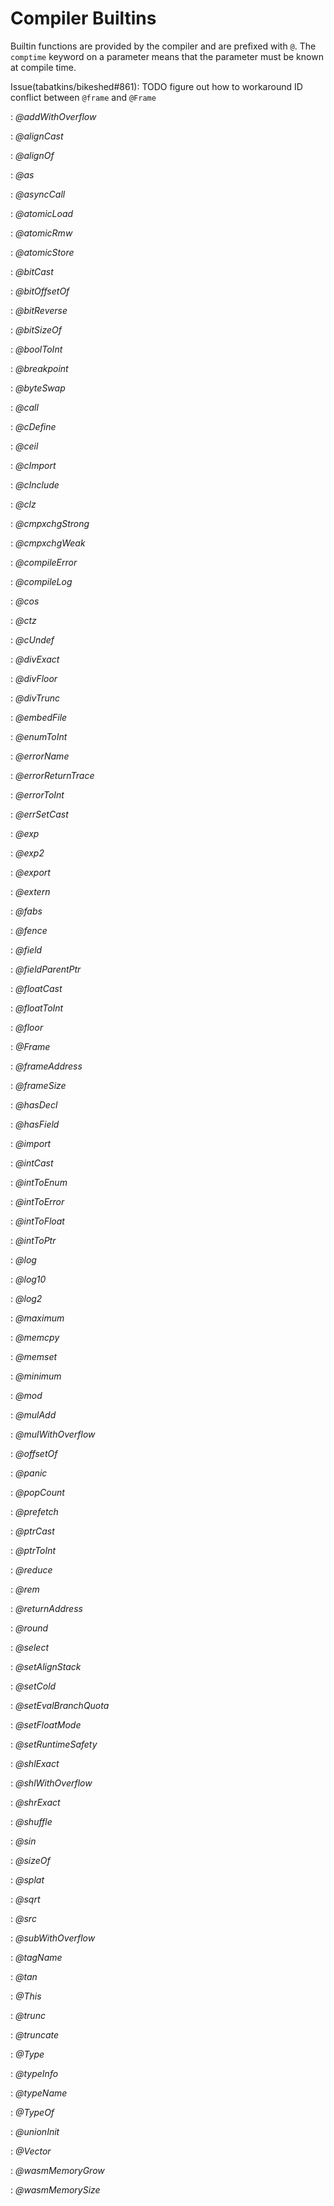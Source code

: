 # Compiler Builtins

Builtin functions are provided by the compiler and are prefixed with `@`. The `comptime` keyword on a parameter means that the parameter must be known at compile time.

Issue(tabatkins/bikeshed#861): TODO figure out how to workaround ID conflict between `@frame` and `@Frame`

: <dfn>@addWithOverflow</dfn>

: <dfn>@alignCast</dfn>

: <dfn>@alignOf</dfn>

: <dfn>@as</dfn>

: <dfn>@asyncCall</dfn>

: <dfn>@atomicLoad</dfn>

: <dfn>@atomicRmw</dfn>

: <dfn>@atomicStore</dfn>

: <dfn>@bitCast</dfn>

: <dfn>@bitOffsetOf</dfn>

: <dfn>@bitReverse</dfn>

: <dfn>@bitSizeOf</dfn>

: <dfn>@boolToInt</dfn>

: <dfn>@breakpoint</dfn>

: <dfn>@byteSwap</dfn>

: <dfn>@call</dfn>

: <dfn>@cDefine</dfn>

: <dfn>@ceil</dfn>

: <dfn>@cImport</dfn>

: <dfn>@cInclude</dfn>

: <dfn>@clz</dfn>

: <dfn>@cmpxchgStrong</dfn>

: <dfn>@cmpxchgWeak</dfn>

: <dfn>@compileError</dfn>

: <dfn>@compileLog</dfn>

: <dfn>@cos</dfn>

: <dfn>@ctz</dfn>

: <dfn>@cUndef</dfn>

: <dfn>@divExact</dfn>

: <dfn>@divFloor</dfn>

: <dfn>@divTrunc</dfn>

: <dfn>@embedFile</dfn>

: <dfn>@enumToInt</dfn>

: <dfn>@errorName</dfn>

: <dfn>@errorReturnTrace</dfn>

: <dfn>@errorToInt</dfn>

: <dfn>@errSetCast</dfn>

: <dfn>@exp</dfn>

: <dfn>@exp2</dfn>

: <dfn>@export</dfn>

: <dfn>@extern</dfn>

: <dfn>@fabs</dfn>

: <dfn>@fence</dfn>

: <dfn>@field</dfn>

: <dfn>@fieldParentPtr</dfn>

: <dfn>@floatCast</dfn>

: <dfn>@floatToInt</dfn>

: <dfn>@floor</dfn>

<!-- : <dfn>@frame</dfn> -->

: <dfn>@Frame</dfn>

: <dfn>@frameAddress</dfn>

: <dfn>@frameSize</dfn>

: <dfn>@hasDecl</dfn>

: <dfn>@hasField</dfn>

: <dfn>@import</dfn>

: <dfn>@intCast</dfn>

: <dfn>@intToEnum</dfn>

: <dfn>@intToError</dfn>

: <dfn>@intToFloat</dfn>

: <dfn>@intToPtr</dfn>

: <dfn>@log</dfn>

: <dfn>@log10</dfn>

: <dfn>@log2</dfn>

: <dfn>@maximum</dfn>

: <dfn>@memcpy</dfn>

: <dfn>@memset</dfn>

: <dfn>@minimum</dfn>

: <dfn>@mod</dfn>

: <dfn>@mulAdd</dfn>

: <dfn>@mulWithOverflow</dfn>

: <dfn>@offsetOf</dfn>

: <dfn>@panic</dfn>

: <dfn>@popCount</dfn>

: <dfn>@prefetch</dfn>

: <dfn>@ptrCast</dfn>

: <dfn>@ptrToInt</dfn>

: <dfn>@reduce</dfn>

: <dfn>@rem</dfn>

: <dfn>@returnAddress</dfn>

: <dfn>@round</dfn>

: <dfn>@select</dfn>

: <dfn>@setAlignStack</dfn>

: <dfn>@setCold</dfn>

: <dfn>@setEvalBranchQuota</dfn>

: <dfn>@setFloatMode</dfn>

: <dfn>@setRuntimeSafety</dfn>

: <dfn>@shlExact</dfn>

: <dfn>@shlWithOverflow</dfn>

: <dfn>@shrExact</dfn>

: <dfn>@shuffle</dfn>

: <dfn>@sin</dfn>

: <dfn>@sizeOf</dfn>

: <dfn>@splat</dfn>

: <dfn>@sqrt</dfn>

: <dfn>@src</dfn>

: <dfn>@subWithOverflow</dfn>

: <dfn>@tagName</dfn>

: <dfn>@tan</dfn>

: <dfn>@This</dfn>

: <dfn>@trunc</dfn>

: <dfn>@truncate</dfn>

: <dfn>@Type</dfn>

: <dfn>@typeInfo</dfn>

: <dfn>@typeName</dfn>

: <dfn>@TypeOf</dfn>

: <dfn>@unionInit</dfn>

: <dfn>@Vector</dfn>

: <dfn>@wasmMemoryGrow</dfn>

: <dfn>@wasmMemorySize</dfn>
